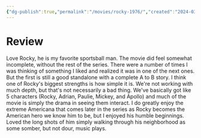 ```yaml
---
{"dg-publish":true,"permalink":"/movies/rocky-1976/","created":"2024-03-21","updated":"2024-06-17"}
---
```



# Review

Love Rocky, he is my favorite sportsball man. The movie did feel somewhat incomplete, without the rest of the series. There were a number of times I was thinking of something I liked and realized it was in one of the next ones. But the first is still a good standalone with a complete A to B story. I think one of Rocky's biggest strengths is how simple it is. We're not working with much depth, but that's not necessarily a bad thing. We've basically got like 5 characters (Rocky, Adrian, Paulie, Mickey, and Apollo) and much of the movie is simply the drama in seeing them interact. I do greatly enjoy the extreme Americana that comes later in the series as Rocky becomes the American hero we know him to be, but I enjoyed his humble beginnings. Loved the long shots of him simply walking through his neighborhood as some somber, but not dour, music plays.
